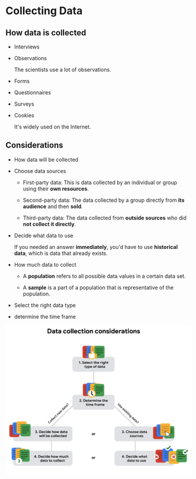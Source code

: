 # Collecting Data

## How data is collected

- Interviews

- Observations

  The scientists use a lot of observations.

- Forms

- Questionnaires

- Surveys

- Cookies

  It's widely used on the Internet.

## Considerations

- How data will be collected

- Choose data sources

  - First-party data: This is data collected by an individual or group using their **own resources**.

  - Second-party data: The data collected by a group directly from **its audience** and then **sold**.

  - Third-party data: The data collected from **outside sources** who did **not collect it directly**.

- Decide what data to use

  If you needed an answer **immediately**, you'd have to use **historical data**, which is data that already exists.

- How much data to collect

  - A **population** refers to all possible data values in a certain data set.

  - A **sample** is a part of a population that is representative of the population.

- Select the right data type

- determine the time frame

![data-collection](./data-collection.png)
